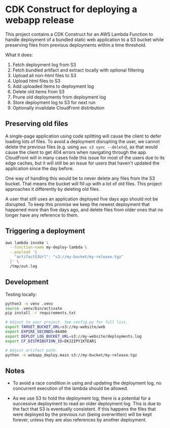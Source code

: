 # CDK Construct for deploying a webapp release

This project contains a CDK Construct for an AWS Lambda Function to handle
deployment of a bundled static web application to a S3 bucket
while preserving files from previous deployments within a time
threshold.

What it does:

1. Fetch deployment log from S3
1. Fetch bundled artifact and extract locally with optional filtering
1. Upload all non-html files to S3
1. Upload html files to S3
1. Add uploaded items to deployment log
1. Delete old items from S3
1. Prune old deployments from deployment log
1. Store deployment log to S3 for next run
1. Optionally invalidate CloudFront distribution

## Preserving old files

A single-page application using code splitting will cause the client to
defer loading lots of files. To avoid a deployment disrupting the user, we
cannot delete the previous files (e.g. using `aws s3 sync --delete`), as
that would cause the client to get 404 errors when navigating through the app.
CloudFront will in many cases hide this issue for most of the users due to
its edge caches, but it will still be an issue for users that haven't
updated the application since the day before.

One way of handling this would be to never delete any files from the
S3 bucket. That means the bucket will fill up with a lot of old files.
This project approaches it differently by deleting old files.

A user that still uses an application deployed five days ago should not
be disrupted. To keep this promise we keep the newest deployment that
happened more than five days ago, and delete files from older ones that no
longer have any reference to them.

## Triggering a deployment

```bash
aws lambda invoke \
  --function-name my-deploy-lambda \
  --payload '{
    "artifactS3Url": "s3://my-bucket/my-release.tgz"
  }' \
  /tmp/out.log
```

## Development

Testing locally:

```bash
python3 -m venv .venv
source .venv/bin/activate
pip install -r requirements.txt

# Adjust to your project. See config.py for full list.
export TARGET_BUCKET_URL=s3://my-website/web
export EXPIRE_SECONDS=86400
export DEPLOY_LOG_BUCKET_URL=s3://my-website/deployments.log
export CF_DISTRIBUTION_ID=EKJ2IPY1KTEAR1

# Adjust artifact path.
python -m webapp_deploy.main s3://my-bucket/my-release.tgz
```

## Notes

- To avoid a race condition in using and updating the deployment log, no
  concurrent execution of the lambda should be allowed.

- As we use S3 to hold the deployment log, there is a potential for a
  successive deployment to read an older deployment log. This is due
  to the fact that S3 is eventually consistent. If this happens the files
  that were deployed by the previous run (being overwritten) will
  be kept forever, unless they are also references by another deployment.
